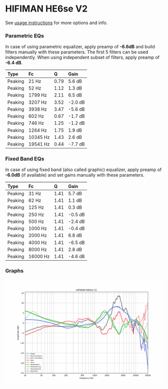 # HIFIMAN HE6se V2
See [usage instructions](https://github.com/jaakkopasanen/AutoEq#usage) for more options and info.

### Parametric EQs
In case of using parametric equalizer, apply preamp of **-6.6dB** and build filters manually
with these parameters. The first 5 filters can be used independently.
When using independent subset of filters, apply preamp of **-6.4 dB**.

| Type    | Fc       |    Q | Gain    |
|:--------|:---------|:-----|:--------|
| Peaking | 21 Hz    | 0.79 | 5.6 dB  |
| Peaking | 52 Hz    | 1.12 | 1.3 dB  |
| Peaking | 1799 Hz  | 2.11 | 6.5 dB  |
| Peaking | 3207 Hz  | 3.52 | -2.0 dB |
| Peaking | 3938 Hz  | 3.47 | -5.6 dB |
| Peaking | 602 Hz   | 0.67 | -1.7 dB |
| Peaking | 746 Hz   | 1.25 | -1.2 dB |
| Peaking | 1264 Hz  | 1.75 | 1.9 dB  |
| Peaking | 10345 Hz | 1.43 | 2.6 dB  |
| Peaking | 19541 Hz | 0.44 | -7.7 dB |

### Fixed Band EQs
In case of using fixed band (also called graphic) equalizer, apply preamp of **-6.0dB**
(if available) and set gains manually with these parameters.

| Type    | Fc       |    Q | Gain    |
|:--------|:---------|:-----|:--------|
| Peaking | 31 Hz    | 1.41 | 5.7 dB  |
| Peaking | 62 Hz    | 1.41 | 1.1 dB  |
| Peaking | 125 Hz   | 1.41 | 0.3 dB  |
| Peaking | 250 Hz   | 1.41 | -0.5 dB |
| Peaking | 500 Hz   | 1.41 | -2.4 dB |
| Peaking | 1000 Hz  | 1.41 | -0.4 dB |
| Peaking | 2000 Hz  | 1.41 | 6.8 dB  |
| Peaking | 4000 Hz  | 1.41 | -6.5 dB |
| Peaking | 8000 Hz  | 1.41 | 2.8 dB  |
| Peaking | 16000 Hz | 1.41 | -4.6 dB |

### Graphs
![](./HIFIMAN%20HE6se%20V2.png)